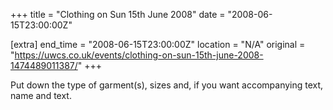 +++
title = "Clothing on Sun 15th June 2008"
date = "2008-06-15T23:00:00Z"

[extra]
end_time = "2008-06-15T23:00:00Z"
location = "N/A"
original = "https://uwcs.co.uk/events/clothing-on-sun-15th-june-2008-1474489011387/"
+++

Put down the type of garment(s), sizes and, if you want accompanying text, name and text.

